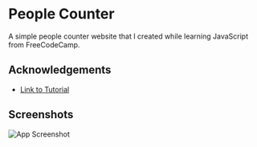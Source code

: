 
# People Counter

A simple people counter website that I created while learning JavaScript from FreeCodeCamp. 


## Acknowledgements

 - [Link to Tutorial](https://youtu.be/jS4aFq5-91M)

## Screenshots

![App Screenshot](https://res.cloudinary.com/dkptz9tx4/image/upload/v1681470228/Images/Cards/counter_fsq3on.jpg)

